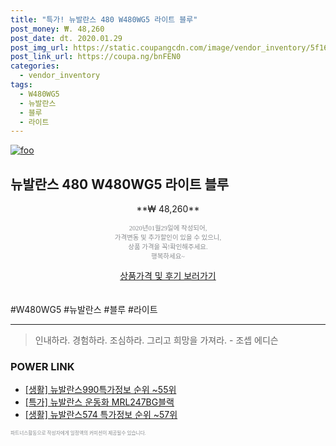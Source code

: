 ```yaml
--- 
title: "특가! 뉴발란스 480 W480WG5 라이트 블루" 
post_money: ₩. 48,260 
post_date: dt. 2020.01.29 
post_img_url: https://static.coupangcdn.com/image/vendor_inventory/5f16/c5563a86dda6db9dfdec631ce90a1e3a20cff896b1f60efe14ddbf9bec67.jpg 
post_link_url: https://coupa.ng/bnFEN0 
categories: 
  - vendor_inventory 
tags: 
  - W480WG5 
  - 뉴발란스 
  - 블루 
  - 라이트 
--- 
```

[![foo](https://static.coupangcdn.com/image/vendor_inventory/5f16/c5563a86dda6db9dfdec631ce90a1e3a20cff896b1f60efe14ddbf9bec67.jpg)](https://coupa.ng/bnFEN0) 

## 뉴발란스 480 W480WG5 라이트 블루 
<p style="text-align: center;">**₩ 48,260**</p> 
<p style="text-align: center;"><span style="color: #898c8f; font-family: Georgia,Times,serif; font-size: 0.75em;">2020년01월29일에 작성되어, <br>가격변동 및 추가할인이 있을 수 있으니,<br> 상품 가격을 꼭!확인해주세요.<br>행복하세요~</span> 
</p>	 
<div markdown="0" style="text-align: center;"><a href="https://coupa.ng/bnFEN0" class="btn btn--success">상품가격 및 후기 보러가기</a></div> 
<br><br> 
  #W480WG5 #뉴발란스 #블루 #라이트 
<hr> 

> 인내하라. 경험하라. 조심하라. 그리고 희망을 가져라. - 조셉 에디슨 


### POWER LINK

* <a href="https://blog.naver.com/sakai111/221775888058" target="_blank"> [생활] 뉴발란스990특가정보 순위 ~55위</a>
* <a href="https://blog.naver.com/an0733/221787292100" target="_blank">[특가] 뉴발란스 운동화 MRL247BG블랙</a>
* <a href="https://blog.naver.com/sakai111/221779716416" target="_blank"> [생활] 뉴발란스574 특가정보 순위 ~57위</a>

<span style="color: #898c8f; font-family: Georgia,Times,serif; font-size: 0.55em;">파트너스활동으로 작성자에게 일정액의 커미션이 제공될수 있습니다.</span> 
